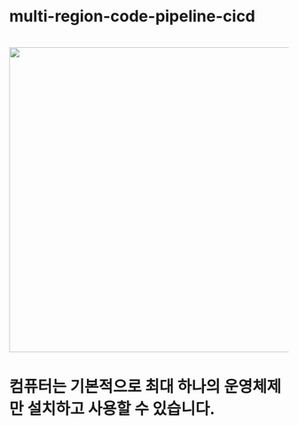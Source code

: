 # multi-region-code-pipeline-cicd
<h1 align="center"><img src="[https://blog.kakaocdn.net/dn/r6uVO/btreKIZEo9G/cu3b3Y6KKNWg1eFWWOUhq1/img.png](https://github.com/LeeSeokBln/multi-region-code-pipeline-cicd/assets/101256150/acbf037a-90a2-404b-bfc5-1baeb88bdb0c)" width="550"><h1>
컴퓨터는 기본적으로 최대 하나의 운영체제만 설치하고 사용할 수 있습니다.
